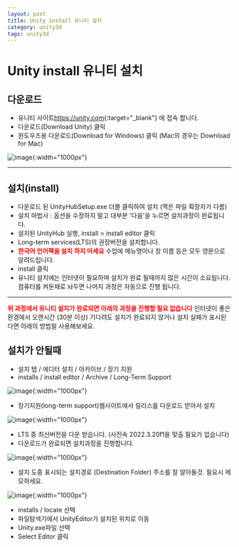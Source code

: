 ```yaml
---
layout: post
title: Unity install 유니티 설치
category: unity3d
tags: unity3d
---
```


# Unity install 유니티 설치

## 다운로드
- 유니티 사이트<https://unity.com>{:target="_blank"} 에 접속 합니다.
- 다운로드(Download Unity) 클릭
- 윈도우즈용 다운로드(Download for Windows) 클릭 (Mac의 경우는 Download for Mac)
  
![image](https://github.com/gunug/gunug.github.io/assets/52345276/b7a865e1-c873-4f85-97c0-efb31f2ab427){:width="1000px"}

---

## 설치(install)
- 다운로드 된 UnityHubSetup.exe 더블 클릭하여 설치 (맥은 파일 확장자가 다름)
- 설치 마법사 : 옵션을 수정하지 말고 대부분 '다음'을 누르면 설치과정이 완료됩니다.
- 설치된 UnityHub 실행, install > install editor 클릭
- Long-term services(LTS)의 권장버전을 설치합니다.
- <b style="color:red">한국어 언어팩을 설치 하지 마세요</b> 수업에 메뉴명이나 창 이름 등은 모두 영문으로 알려드립니다.
- install 클릭
- 유니티 설치에는 인터넷이 필요하며 설치가 완료 될때까지 많은 시간이 소요됩니다. 컴퓨터를 켜둔채로 놔두면 나머지 과정은 자동으로 진행 됩니다.

---

<b style="color:red"> 위 과정에서 유니티 설치가 완료되면 아래의 과정을 진행할 필요 없습니다</b>
인터넷이 좋은 환경에서 오랜시간 (30분 이상) 기다려도 설치가 완료되지 않거나 설치 실패가 표시된다면 아래의 방법읠 사용해보세요.

## 설치가 안될때
- 설치 탭 / 에디터 설치 / 아카이브 / 장기 지원
- installs / install editor / Archive / Long-Term Support

![image](https://github.com/gunug/gunug.github.io/assets/52345276/1a3b1210-b242-4e71-918f-0d7075f61e7c){:width="1000px"}

- 장기지원(long-term support)웹사이트에서 릴리스를 다운로드 받아서 설치

![image](https://github.com/gunug/gunug.github.io/assets/52345276/e198cb1a-e2ae-4e57-89e9-f8fd6becf8bd){:width="1000px"}

- LTS 중 최신버전을 다운 받습니다. (사진속 2022.3.20f1을 맞출 필요가 없습니다)
- 다운로드가 완료되면 설치과정을 진행합니다.

![image](https://github.com/gunug/gunug.github.io/assets/52345276/82a1076f-22c6-47b2-acdb-b4bef500d14f){:width="1000px"}

- 설치 도중 표시되는 설치경로 (Destination Folder) 주소를 잘 알아둘것. 필요시 메모하세요.

![image](https://github.com/gunug/gunug.github.io/assets/52345276/bad86241-ed88-4ea4-9f7d-ac74a599ae10){:width="1000px"}

- installs / locate 선택
- 파일탐색기에서 UnityEditor가 설치된 위치로 이동
- Unity.exe파일 선택
- Select Editor 클릭
